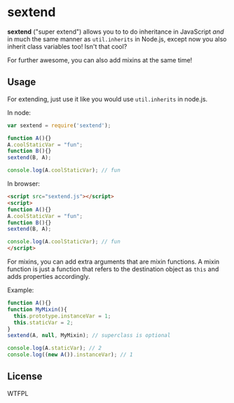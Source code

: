 # sextend

__sextend__ ("super extend") allows you to to do inheritance in JavaScript *and* in much the same manner as `util.inherits` in Node.js, except now you also inherit class variables too! Isn't that cool?

For further awesome, you can also add mixins at the same time!

## Usage

For extending, just use it like you would use `util.inherits` in node.js.

In node:
```javascript
var sextend = require('sextend');

function A(){}
A.coolStaticVar = "fun";
function B(){}
sextend(B, A);

console.log(A.coolStaticVar); // fun
```

In browser:
```html
<script src="sextend.js"></script>
<script>
function A(){}
A.coolStaticVar = "fun";
function B(){}
sextend(B, A);

console.log(A.coolStaticVar); // fun
</script>
```

For mixins, you can add extra arguments that are mixin functions. A mixin 
function is just a function that refers to the destination object as `this` and 
adds properties accordingly.

Example:
```javascript
function A(){}
function MyMixin(){
  this.prototype.instanceVar = 1;
  this.staticVar = 2;
}
sextend(A, null, MyMixin); // superclass is optional

console.log(A.staticVar); // 2
console.log((new A()).instanceVar); // 1
```

## License

WTFPL

